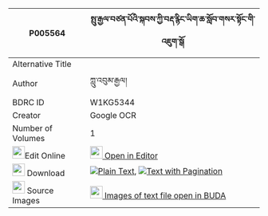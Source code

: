 |P005564|སྤུ་རྒྱལ་བཙན་པོའི་སྐབས་ཀྱི་བརྡ་རྙིང་ཡིག་ཆ་སློབ་གསར་སྟོང་གི་འཇུག་སྒོ 
| --- | --- 
|Alternative Title |
|Author| ཀླུ་འབུམ་རྒྱལ།
|BDRC ID | W1KG5344
|Creator | Google OCR
|Number of Volumes| 1
|<img width="25" src="https://img.icons8.com/color/25/000000/edit-property.png">Edit Online| [<img width="25" src="https://avatars.githubusercontent.com/u/45091458?s=200&v=4"> Open in Editor](http://editor.openpecha.org/P005564)
|<img width="25" src="https://img.icons8.com/fluent/48/000000/download-2.png"/>  Download | [![](https://img.icons8.com/color/20/000000/txt.png)Plain Text](https://github.com/Openpecha/P005564/releases/download/v1/pugyal_tsenpo_i_kab_kyi_da_nyi_plain_P005564.zip), [![](https://img.icons8.com/color/20/000000/txt.png)Text with Pagination](https://github.com/Openpecha/P005564/releases/download/v1/pugyal_tsenpo_i_kab_kyi_da_nyi_pages_P005564.zip)
|<img width="25" src="https://img.icons8.com/plasticine/100/000000/pictures-folder.png"/>  Source Images | [<img width="25" src="https://library.bdrc.io/icons/BUDA-small.svg"> Images of text file open in BUDA](https://library.bdrc.io/show/bdr:W1KG5344)